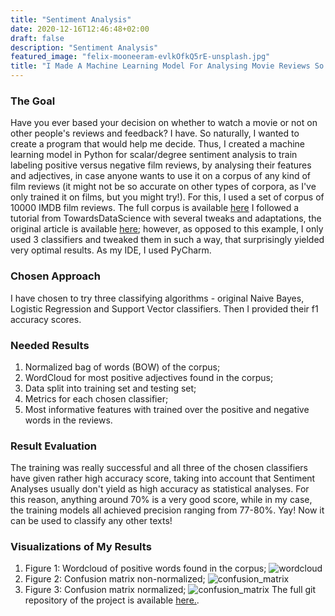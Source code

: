 ```yaml
---
title: "Sentiment Analysis"
date: 2020-12-16T12:46:48+02:00
draft: false
description: "Sentiment Analysis"
featured_image: "felix-mooneeram-evlkOfkQ5rE-unsplash.jpg"
title: "I Made A Machine Learning Model For Analysing Movie Reviews So You Don't Have To"
---
```


### The Goal
Have you ever based your decision on whether to watch a movie or not on other people's reviews and feedback? I have. So naturally, I wanted to create a program that would help me decide. Thus, I created a machine learning model in Python for scalar/degree sentiment analysis to train labeling positive versus negative film reviews, by analysing their features and adjectives, in case anyone wants to use it on a corpus of any kind of film reviews (it might not be so accurate on other types of corpora, as I've only trained it on films, but you might try!). For this, I used a set of corpus of 10000 IMDB film reviews. The full corpus is available [here]( http://ai.stanford.edu/~amaas/data/sentiment/)
I followed a tutorial from TowardsDataScience with several tweaks and adaptations, the original article is available [here](https://towardsdatascience.com/imdb-reviews-or-8143fe57c825); however, as opposed to this example, I only used 3 classifiers and tweaked them in such a way, that surprisingly yielded very optimal results. As my IDE, I used PyCharm.
### Chosen Approach
I have chosen to try three classifying algorithms - original Naive Bayes, Logistic Regression and Support Vector classifiers. Then I provided their f1 accuracy scores.
### Needed Results
1. Normalized bag of words (BOW) of the corpus;
2. WordCloud for most positive adjectives found in the corpus;
3. Data split into training set and testing set;
4. Metrics for each chosen classifier;
5. Most informative features with trained over the positive and negative words in the reviews.
### Result Evaluation
The training was really successful and all three of the chosen classifiers have given rather high accuracy score, taking into account that Sentiment Analyses usually don't yield as high accuracy as statistical analyses. For this reason, anything around 70% is a very good score, while in my case, the training models all achieved precision ranging from 77-80%. Yay! Now it can be used to classify any other texts!
### Visualizations of My Results
1. Figure 1: Wordcloud of positive words found in the corpus;
![wordcloud](/Figure_1_wordcloud.jpg)
2. Figure 2: Confusion matrix non-normalized;
![confusion_matrix](/Figure2_Confusion_matrix_not_normalized.jpg)
3. Figure 3: Confusion matrix normalized;
![confusion_matrix](/Figure3_Confusion_matrix_normalized.jpg)
The full git repository of the project is available [here.](https://gitlab.com/sigita-sevceva/lab5).


